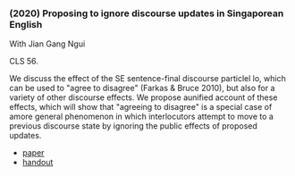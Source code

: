 ### (2020)  Proposing to ignore discourse updates in Singaporean English ###

With Jian Gang Ngui

CLS 56.

We discuss the effect of the SE sentence-final discourse particlel lo, which can be used to "agree to disagree" (Farkas & Bruce 2010), but also for a variety of other discourse effects. We propose aunified account of these effects, which will show that "agreeing to disagree" is a special case of amore general phenomenon in which interlocutors attempt to move to a previous discourse state by ignoring the public effects of proposed updates.

+ [paper](./resources/papers/CLS_proceedings_working_draft.pdf)
+ [handout](./resources/papers/Strategic_Politeness_Handout.pdf)
